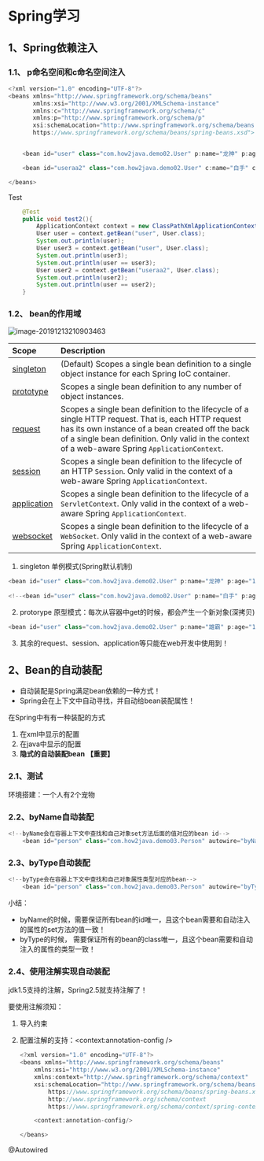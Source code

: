 # Spring学习

## 1、Spring依赖注入

### 1.1、 p命名空间和c命名空间注入

```java
<?xml version="1.0" encoding="UTF-8"?>
<beans xmlns="http://www.springframework.org/schema/beans"
       xmlns:xsi="http://www.w3.org/2001/XMLSchema-instance"
       xmlns:c="http://www.springframework.org/schema/c"
       xmlns:p="http://www.springframework.org/schema/p"
       xsi:schemaLocation="http://www.springframework.org/schema/beans
       https://www.springframework.org/schema/beans/spring-beans.xsd">


    <bean id="user" class="com.how2java.demo02.User" p:name="龙神" p:age="18" />

    <bean id="useraa2" class="com.how2java.demo02.User" c:name="白手" c:age="14" />

</beans>
```



Test

```java
    @Test
    public void test2(){
        ApplicationContext context = new ClassPathXmlApplicationContext("userBean.xml");
        User user = context.getBean("user", User.class);
        System.out.println(user);
        User user3 = context.getBean("user", User.class);
        System.out.println(user3);
        System.out.println(user == user3);
        User user2 = context.getBean("useraa2", User.class);
        System.out.println(user2);
        System.out.println(user == user2);
    }
```

### 1.2、 bean的作用域

<img src="C:\Users\HP\AppData\Roaming\Typora\typora-user-images\image-20191213210903463.png" alt="image-20191213210903463"  />

| Scope                                                        | Description                                                  |
| :----------------------------------------------------------- | :----------------------------------------------------------- |
| [singleton](https://docs.spring.io/spring/docs/5.2.2.RELEASE/spring-framework-reference/core.html#beans-factory-scopes-singleton) | (Default) Scopes a single bean definition to a single object instance for each Spring IoC container. |
| [prototype](https://docs.spring.io/spring/docs/5.2.2.RELEASE/spring-framework-reference/core.html#beans-factory-scopes-prototype) | Scopes a single bean definition to any number of object instances. |
| [request](https://docs.spring.io/spring/docs/5.2.2.RELEASE/spring-framework-reference/core.html#beans-factory-scopes-request) | Scopes a single bean definition to the lifecycle of a single HTTP request. That is, each HTTP request has its own instance of a bean created off the back of a single bean definition. Only valid in the context of a web-aware Spring `ApplicationContext`. |
| [session](https://docs.spring.io/spring/docs/5.2.2.RELEASE/spring-framework-reference/core.html#beans-factory-scopes-session) | Scopes a single bean definition to the lifecycle of an HTTP `Session`. Only valid in the context of a web-aware Spring `ApplicationContext`. |
| [application](https://docs.spring.io/spring/docs/5.2.2.RELEASE/spring-framework-reference/core.html#beans-factory-scopes-application) | Scopes a single bean definition to the lifecycle of a `ServletContext`. Only valid in the context of a web-aware Spring `ApplicationContext`. |
| [websocket](https://docs.spring.io/spring/docs/5.2.2.RELEASE/spring-framework-reference/web.html#websocket-stomp-websocket-scope) | Scopes a single bean definition to the lifecycle of a `WebSocket`. Only valid in the context of a web-aware Spring `ApplicationContext`. |

1. singleton 单例模式(Spring默认机制)

```java
<bean id="user" class="com.how2java.demo02.User" p:name="龙神" p:age="18" />
    
<!--<bean id="user" class="com.how2java.demo02.User" p:name="白手" p:age="18" scope="singleton" />-->
```

2. protorype 原型模式：每次从容器中get的时候，都会产生一个新对象(深拷贝)

```java
<bean id="user" class="com.how2java.demo02.User" p:name="雄霸" p:age="18" scope="prototype"/>
```

3. 其余的request、session、application等只能在web开发中使用到！

## 2、Bean的自动装配

- 自动装配是Spring满足bean依赖的一种方式！
- Spring会在上下文中自动寻找，并自动给bean装配属性！

在Spring中有有一种装配的方式

1. 在xml中显示的配置
2. 在java中显示的配置
3. **隐式的自动装配bean 【重要】**

### 2.1、测试

环境搭建：一个人有2个宠物

### 2.2、byName自动装配

``` java
<!--byName会在容器上下文中查找和自己对象set方法后面的值对应的bean id-->
    <bean id="person" class="com.how2java.demo03.Person" autowire="byName" p:name="宋江" />
```

### 2.3、byType自动装配

``` java
<!--byType会在容器上下文中查找和自己对象属性类型对应的bean-->
    <bean id="person" class="com.how2java.demo03.Person" autowire="byType" p:name="宋江" />
```

小结：

- byName的时候，需要保证所有bean的id唯一，且这个bean需要和自动注入的属性的set方法的值一致！
- byType的时候， 需要保证所有的bean的class唯一，且这个bean需要和自动注入的属性的类型一致！

### 2.4、使用注解实现自动装配

jdk1.5支持的注解，Spring2.5就支持注解了！



要使用注解须知：

1. 导入约束

2. 配置注解的支持：<context:annotation-config />

   ```java
   <?xml version="1.0" encoding="UTF-8"?>
   <beans xmlns="http://www.springframework.org/schema/beans"
       xmlns:xsi="http://www.w3.org/2001/XMLSchema-instance"
       xmlns:context="http://www.springframework.org/schema/context"
       xsi:schemaLocation="http://www.springframework.org/schema/beans
           https://www.springframework.org/schema/beans/spring-beans.xsd
           http://www.springframework.org/schema/context
           https://www.springframework.org/schema/context/spring-context.xsd">
   
       <context:annotation-config/>
   
   </beans>
   ```

   

@Autowired